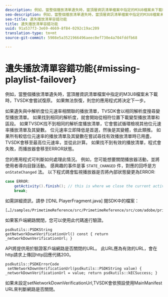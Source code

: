 ```yaml
---
description: 例如，當整個播放清單遺失時，當頂層資訊清單檔案中指定的M3U8檔案未下載時，TVSDK會嘗試復原。 如果無法恢復，則您的應用程式將決定下一步。
seo-description: 例如，當整個播放清單遺失時，當頂層資訊清單檔案中指定的M3U8檔案未下載時，TVSDK會嘗試復原。 如果無法恢復，則您的應用程式將決定下一步。
seo-title: 遺失播放清單容錯功能
title: 遺失播放清單容錯功能
uuid: 91a537f3-3e69-4669-8f84-0292c19ac209
translation-type: tm+mt
source-git-commit: 5908e5a3521966496aeec0ef730e4a704fddfb68

---
```



# 遺失播放清單容錯功能{#missing-playlist-failover}

例如，當整個播放清單遺失時，當頂層資訊清單檔案中指定的M3U8檔案未下載時，TVSDK會嘗試復原。 如果無法恢復，則您的應用程式將決定下一步。

如果遺失與中解析度位元速率相關聯的播放清單，TVSDK會以相同解析度搜尋變型播放清單。 如果找到相同的解析度，就會開始從相符位置下載變型播放清單和區段。 如果TVSDK找不到相同的解析度播放清單，它會嘗試循環檢視其他位元速率播放清單及其變數。 位元速率立即降低是首選，然後是其變體，依此類推。 如果所有較低位元速率的播放清單及其變數在嘗試尋找有效播放清單時已用盡，TVSDK會移至最高位元速率，並從此計算。 如果找不到有效的播放清單，程式會失敗，而播放器會移至ERROR狀態。

您的應用程式可判斷如何處理此情況。 例如，您可能想要關閉播放器活動，並將使用者導向目錄活動。 感興趣的事件是事 `STATE_CHANGED` 件，對應的回呼是方 `onStateChanged` 法。 以下程式碼會監視播放器是否將內部狀態變更為ERROR:

```java
case ERROR: 
    getActivity().finish(); // this is where we close the current activity (the Player activity) 
    break;
```

如需詳細資訊，請參 [!DNL PlayerFragment.java] 閱SDK中的檔案：

```
[…]/samples/PrimetimeReference/src/PrimetimeReference/src/com/adobe/primetime/reference/ui/player/
```

如果客戶端網路關閉，您可以使用此代碼進行驗證。

```
psdkutils::PSDKString 
getNetworkDownVerificationUrl() const { return 
_networkDownVerificationUrl; }
```

API將提供用於驗證客戶端網路是否關閉的URL。 此URL應為有效的URL，會在http請求上傳回http回應代碼200。

```
psdkutils::PSDKErrorCode 
 setNetworkDownVerificationUrl(psdkutils::PSDKString value) {  
_networkDownVerificationUrl = value; return psdkutils::kECSuccess; }
```

如果未設定setNetworkDownVerificationUrl,TVSDK會依預設使用MainManifest URL來判斷網路是否關閉。

